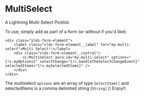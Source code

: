 # MultiSelect
A Lightning Multi-Select Picklist.

To use, simply add as part of a form (or without if you'd like):

    <div class="slds-form-element">
        <label class="slds-form-element__label" for="my-multi-select">Multi Select!!</label>
        <div class="slds-form-element__control">
            <c:MultiSelect aura:id="my-multi-select" options="{!v.myOptions}" selectChange="{!c.handleTheSelectChangeEvent}" selectedItems="{!v.mySelectedItems}" />
        </div>
    </div>
    
The multiselect `options` are an array of type `SelectItem[]` and selectedItems is a comma delimited string (`String[]`) Enjoy!!.
